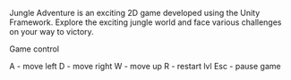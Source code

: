 Jungle Adventure is an exciting 2D game developed using the Unity Framework. Explore the exciting jungle world and face various challenges on your way to victory.

Game control

A - move left
D - move right
W - move up
R - restart lvl
Esc - pause game
